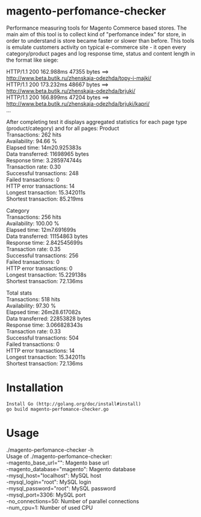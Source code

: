 magento-perfomance-checker
==========================
Performance measuring tools for Magento Commerce based stores. 
The main aim of this tool is to collect kind of "perfomance index" for store, in order to understand is store 
became faster or slower than before. 
This tools is emulate customers activity on typical e-commerce site - it open every 
category/product pages and log response time, status and content length in the format like siege:

HTTP/1.1 200  162.988ms 47355 bytes ==> http://www.beta.butik.ru/zhenskaja-odezhda/topy-i-majki/    
HTTP/1.1 200  173.232ms 48667 bytes ==> http://www.beta.butik.ru/zhenskaja-odezhda/brjuki/     
HTTP/1.1 200  166.899ms 47204 bytes ==> http://www.beta.butik.ru/zhenskaja-odezhda/brjuki/kapri/    
...

After completing test it displays aggregated statistics for each page type (product/category) and for all pages:
Product    
Transactions: 262 hits    
Availability: 94.66 %    
Elapsed time: 14m20.925383s     
Data transferred: 11698965 bytes    
Response time: 3.285974744s    
Transaction rate: 0.30     
Successful transactions: 248   
Failed transactions: 0     
HTTP error transactions: 14     
Longest transaction: 15.342011s      
Shortest transaction: 85.219ms     

Category     
Transactions: 256 hits    
Availability: 100.00 %    
Elapsed time: 12m7.691699s     
Data transferred: 11154863 bytes    
Response time: 2.842545699s    
Transaction rate: 0.35    
Successful transactions: 256    
Failed transactions: 0    
HTTP error transactions: 0    
Longest transaction: 15.229138s     
Shortest transaction: 72.136ms     
   
Total stats    
Transactions: 518 hits    
Availability: 97.30 %    
Elapsed time: 26m28.617082s      
Data transferred: 22853828 bytes     
Response time: 3.066828343s    
Transaction rate: 0.33    
Successful transactions: 504    
Failed transactions: 0    
HTTP error transactions: 14     
Longest transaction: 15.342011s     
Shortest transaction: 72.136ms      
   
# Installation   
    Install Go (http://golang.org/doc/install#install)   
    go build magento-perfomance-checker.go   
    
# Usage    
./magento-perfomance-checker -h    
Usage of ./magento-perfomance-checker:    
  -magento_base_url="": Magento base url    
  -magento_database="magento": Magento database    
  -mysql_host="localhost": MySQL host     
  -mysql_login="root": MySQL login     
  -mysql_password="root": MySQL password     
  -mysql_port=3306: MySQL port    
  -no_connections=50: Number of parallel connections    
  -num_cpu=1: Number of used CPU    
